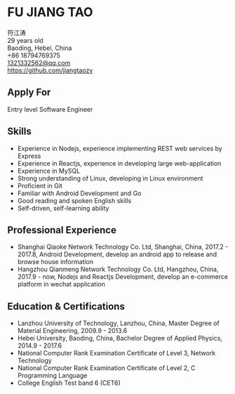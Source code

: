 # FU JIANG TAO

符江涛  
29 years old  
Baoding, Hebei, China  
+86 18794769375  
1321332562@qq.com  
https://github.com/jiangtaozy  

## Apply For

Entry level Software Engineer

## Skills

- Experience in Nodejs, experience implementing REST web services by Express
- Experience in Reactjs, experience in developing large web-application
- Experience in MySQL
- Strong understanding of Linux, developing in Linux environment
- Proficient in Git
- Familiar with Android Development and Go
- Good reading and spoken English skills
- Self-driven, self-learning ability

## Professional Experience

- Shanghai Qiaoke Network Technology Co. Ltd, Shanghai, China, 2017.2 - 2017.8, Android Development, develop an android app to release and  browse house information
- Hangzhou Qianmeng Network Technology Co. Ltd, Hangzhou, China, 2017.9 - now, Nodejs and Reactjs Development, develop an e-commerce platform in wechat application 

## Education & Certifications

- Lanzhou University of Technology, Lanzhou, China,  Master Degree of Material Engineering, 2009.9 - 2013.6
- Hebei University, Baoding, China,  Bachelor Degree of Applied Physics, 2014.9 - 2017.6
- National Computer Rank Examination Certificate of Level 3, Network Technology
- National Computer Rank Examination Certificate of Level 2, C Programming Language
- College English Test band 6 (CET6)

